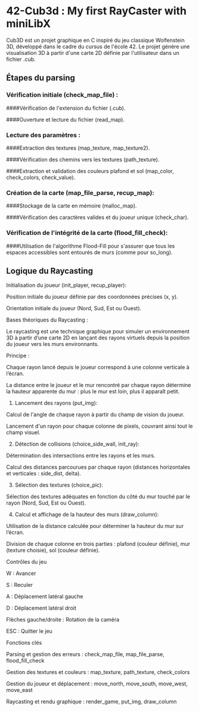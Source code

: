 # 42-Cub3d : My first RayCaster with miniLibX

Cub3D est un projet graphique en C inspiré du jeu classique Wolfenstein 3D, développé dans le cadre du cursus de l'école 42. Le projet génère une visualisation 3D à partir d'une carte 2D définie par l'utilisateur dans un fichier .cub.


## Étapes du parsing

### Vérification initiale (check_map_file) :

####Vérification de l'extension du fichier (.cub).

####Ouverture et lecture du fichier (read_map).

### Lecture des paramètres :

####Extraction des textures (map_texture, map_texture2).

####Vérification des chemins vers les textures (path_texture).

####Extraction et validation des couleurs plafond et sol (map_color, check_colors, check_value).

### Création de la carte (map_file_parse, recup_map):

####Stockage de la carte en mémoire (malloc_map).

####Vérification des caractères valides et du joueur unique (check_char).

### Vérification de l'intégrité de la carte (flood_fill_check):

####Utilisation de l'algorithme Flood-Fill pour s'assurer que tous les espaces accessibles sont entourés de murs (comme pour so_long).

## Logique du Raycasting

Initialisation du joueur (init_player, recup_player):

Position initiale du joueur définie par des coordonnées précises (x, y).

Orientation initiale du joueur (Nord, Sud, Est ou Ouest).

Bases théoriques du Raycasting :

Le raycasting est une technique graphique pour simuler un environnement 3D à partir d’une carte 2D en lançant des rayons virtuels depuis la position du joueur vers les murs environnants.

Principe :

Chaque rayon lancé depuis le joueur correspond à une colonne verticale à l’écran.

La distance entre le joueur et le mur rencontré par chaque rayon détermine la hauteur apparente du mur : plus le mur est loin, plus il apparaît petit.


1. Lancement des rayons (put_img):

Calcul de l'angle de chaque rayon à partir du champ de vision du joueur.

Lancement d'un rayon pour chaque colonne de pixels, couvrant ainsi tout le champ visuel.

2. Détection de collisions (choice_side_wall, init_ray):

Détermination des intersections entre les rayons et les murs.

Calcul des distances parcourues par chaque rayon (distances horizontales et verticales : side_dist, delta).

3. Sélection des textures (choice_pic):

Sélection des textures adéquates en fonction du côté du mur touché par le rayon (Nord, Sud, Est ou Ouest).

4. Calcul et affichage de la hauteur des murs (draw_column):

Utilisation de la distance calculée pour déterminer la hauteur du mur sur l’écran.

Division de chaque colonne en trois parties : plafond (couleur définie), mur (texture choisie), sol (couleur définie).

Contrôles du jeu

W : Avancer

S : Reculer

A : Déplacement latéral gauche

D : Déplacement latéral droit

Flèches gauche/droite : Rotation de la caméra

ESC : Quitter le jeu

Fonctions clés

Parsing et gestion des erreurs : check_map_file, map_file_parse, flood_fill_check

Gestion des textures et couleurs : map_texture, path_texture, check_colors

Gestion du joueur et déplacement : move_north, move_south, move_west, move_east

Raycasting et rendu graphique : render_game, put_img, draw_column
